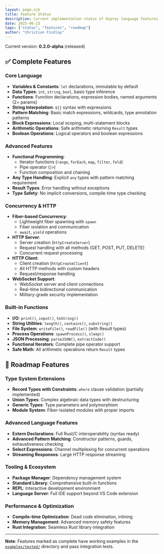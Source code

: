 ```yaml
---
layout: page.njk
title: Feature Status
description: Current implementation status of Osprey language features
date: 2025-06-23
tags: ["status", "features", "roadmap"]
author: "Christian Findlay"
---
```


Current version: **0.2.0-alpha** (released)

## ✅ Complete Features

### Core Language
- **Variables & Constants**: `let` declarations, immutable by default
- **Data Types**: `int`, `string`, `bool`, basic type inference
- **Functions**: Function declarations, expression bodies, named arguments (2+ params)
- **String Interpolation**: `${}` syntax with expressions
- **Pattern Matching**: Basic match expressions, wildcards, type annotation patterns
- **Block Expressions**: Local scoping, multi-statement blocks
- **Arithmetic Operations**: Safe arithmetic returning `Result` types
- **Boolean Operations**: Logical operators and boolean expressions

### Advanced Features
- **Functional Programming**: 
  - Iterator functions (`range`, `forEach`, `map`, `filter`, `fold`)
  - Pipe operator (`|>`)
  - Function composition and chaining
- **Any Type Handling**: Explicit `any` types with pattern matching requirement
- **Result Types**: Error handling without exceptions
- **Type Safety**: No implicit conversions, compile-time type checking

### Concurrency & HTTP
- **Fiber-based Concurrency**: 
  - Lightweight fiber spawning with `spawn`
  - Fiber isolation and communication
  - `await`, `yield` operations
- **HTTP Server**: 
  - Server creation (`httpCreateServer`)
  - Request handling with all methods (GET, POST, PUT, DELETE)
  - Concurrent request processing
- **HTTP Client**:
  - Client creation (`httpCreateClient`)
  - All HTTP methods with custom headers
  - Request/response handling
- **WebSocket Support**:
  - WebSocket server and client connections
  - Real-time bidirectional communication
  - Military-grade security implementation

### Built-in Functions
- **I/O**: `print()`, `input()`, `toString()`
- **String Utilities**: `length()`, `contains()`, `substring()`
- **File System**: `writeFile()`, `readFile()` (with Result types)
- **Process Operations**: `spawnProcess()`, `sleep()`
- **JSON Processing**: `parseJSON()`, `extractCode()`
- **Functional Iterators**: Complete pipe operator support
- **Safe Math**: All arithmetic operations return `Result` types

## 🚧 Roadmap Features

### Type System Extensions
- **Record Types with Constraints**: `where` clause validation (partially implemented)
- **Union Types**: Complex algebraic data types with destructuring
- **Generic Types**: Type parameters and polymorphism
- **Module System**: Fiber-isolated modules with proper imports

### Advanced Language Features
- **Extern Declarations**: Full Rust/C interoperability (syntax ready)
- **Advanced Pattern Matching**: Constructor patterns, guards, exhaustiveness checking
- **Select Expressions**: Channel multiplexing for concurrent operations
- **Streaming Responses**: Large HTTP response streaming

### Tooling & Ecosystem
- **Package Manager**: Dependency management system
- **Standard Library**: Comprehensive built-in functions
- **REPL**: Interactive development environment
- **Language Server**: Full IDE support beyond VS Code extension

### Performance & Optimization
- **Compile-time Optimization**: Dead code elimination, inlining
- **Memory Management**: Advanced memory safety features
- **Rust Integration**: Seamless Rust library integration

---

**Note**: Features marked as complete have working examples in the [`examples/tested/`](https://github.com/MelbourneDeveloper/osprey/tree/main/compiler/examples/tested) directory and pass integration tests.
